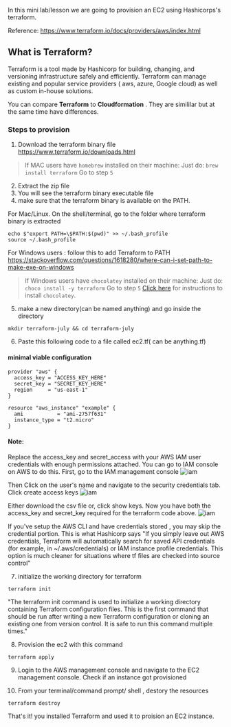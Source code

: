 
In this mini lab/lesson we are going to provision an EC2 using Hashicorps's terraform.

Reference:
https://www.terraform.io/docs/providers/aws/index.html

## What is Terraform? 

Terraform is a tool made by Hashicorp for building, changing, and versioning infrastructure safely and efficiently. Terraform can manage existing and popular service providers ( aws, azure, Google cloud) as well as custom in-house solutions.

You can compare **Terraform** to **Cloudformation**
. They are simililar but at the same time have differences.

### Steps to provision

1) Download the terraform binary file 
https://www.terraform.io/downloads.html

> If MAC users have `homebrew` installed on their machine:
> Just do: `brew install terraform`
> Go to step `5`

2) Extract the zip file
3) You will see the terraform binary executable  file 
4) make sure that the terraform binary is available on the PATH. 

For Mac/Linux. On the shell/terminal,  go to the folder where terraform binary is extracted 
```console
echo $"export PATH=\$PATH:$(pwd)" >> ~/.bash_profile
source ~/.bash_profile
```

For Windows users : follow this to add Terraform to PATH https://stackoverflow.com/questions/1618280/where-can-i-set-path-to-make-exe-on-windows

> If Windows users have `chocolatey` installed on their machine:
> Just do: `choco install -y terraform`
> Go to step `5`
> [Click here](https://chocolatey.org/docs/installation) for instructions to install `chocolatey`.

5) make a  new directory(can be named anything) and go inside the directory
```console
mkdir terraform-july && cd terraform-july
```

6) Paste this following code to a file called ec2.tf( can be anything.tf)

#### minimal viable configuration

```HCL
provider "aws" {
  access_key = "ACCESS_KEY_HERE"
  secret_key = "SECRET_KEY_HERE"
  region     = "us-east-1"
}

resource "aws_instance" "example" {
  ami           = "ami-2757f631"
  instance_type = "t2.micro"
}
```

#### Note:

Replace the access_key and secret_access with your AWS IAM user credentials with enough permissions attached.
You can go to IAM console on AWS to do this.
First, go to the IAM management console 
![iam](https://github.com/ravsau/aws-labs/blob/master/images/iam-console.png)

Then Click on the user's name and navigate to the security credentials tab. Click create access keys
![iam](https://github.com/ravsau/aws-labs/blob/master/images/generate-access-keys.png)

Either download the csv file or, click show keys. Now you have both the access_key and secret_key required for the terraform code above.
![iam](https://github.com/ravsau/aws-labs/blob/master/images/iam-generated-keys.png)




If you've setup the AWS CLI and have credentials stored , you may skip the credential portion.
This is what Hashicorp says "If you simply leave out AWS credentials, Terraform will automatically search for saved API credentials (for example, in ~/.aws/credentials) or IAM instance profile credentials. This option is much cleaner for situations where tf files are checked into source control"

7) initialize the working directory for terraform
```console 
terraform init
```

"The terraform init command is used to initialize a working directory containing Terraform configuration files. This is the first command that should be run after writing a new Terraform configuration or cloning an existing one from version control. It is safe to run this command multiple times."

8) Provision the ec2 with this command
```console
terraform apply
```

9) Login to the AWS management console and navigate to the EC2 management console.  Check if an instance got provisioned


10) From your terminal/command prompt/ shell , destory the resources
```console
terraform destroy
```


That's it! you installed Terraform and used it to proision an EC2 instance. 

